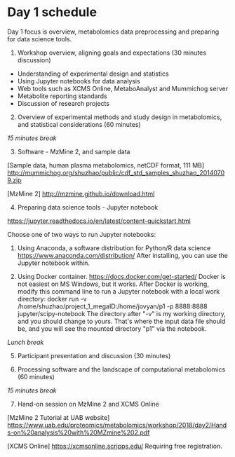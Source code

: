 # Day 1 schedule

Day 1 focus is overview, metabolomics data preprocessing and preparing for data science tools.

1. Workshop overview, aligning goals and expectations (30 minutes discussion)

  - Understanding of experimental design and statistics
  - Using Jupyter notebooks for data analysis
  - Web tools such as XCMS Online, MetaboAnalyst and Mummichog server
  - Metabolite reporting standards
  - Discussion of research projects

2. Overview of experimental methods and study design in metabolomics, and statistical considerations (60 minutes)

*15 minutes break*

3. Software - MzMine 2, and sample data

[Sample data, human plasma metabolomics, netCDF format, 111 MB]
http://mummichog.org/shuzhao/public/cdf_std_samples_shuzhao_20140709.zip

[MzMine 2]
http://mzmine.github.io/download.html


4. Preparing data science tools - Jupyter notebook

https://jupyter.readthedocs.io/en/latest/content-quickstart.html

Choose one of two ways to run Jupyter notebooks:

1) Using Anaconda, a software distribution for Python/R data science
https://www.anaconda.com/distribution/
After installing, you can use the Jupyter notebook within.

2) Using Docker container.
https://docs.docker.com/get-started/
Docker is not easiest on MS Windows, but it works. After Docker is working, modify this command line to run a Jupyter notebook with a local work directory:
docker run -v /home/shuzhao/project_1_megaID:/home/jovyan/p1 -p 8888:8888 jupyter/scipy-notebook
The directory after "-v" is my working directory, and you should change to yours. That's where the input data file should be, and you will see the mounted directory "p1" via the notebook.


*Lunch break*

5. Participant presentation and discussion (30 minutes)


6. Processing software and the landscape of computational metabolomics (60 minutes)

*15 minutes break*

7. Hand-on session on MzMine 2 and XCMS Online

[MzMine 2 Tutorial at UAB website]
https://www.uab.edu/proteomics/metabolomics/workshop/2018/day2/Hands-on%20analysis%20with%20MZmine%202.pdf

[XCMS Online]
https://xcmsonline.scripps.edu/
Requiring free registration.
